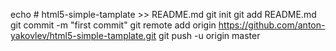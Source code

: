 echo # html5-simple-tamplate >> README.md
git init
git add README.md
git commit -m "first commit"
git remote add origin https://github.com/anton-yakovlev/html5-simple-tamplate.git
git push -u origin master